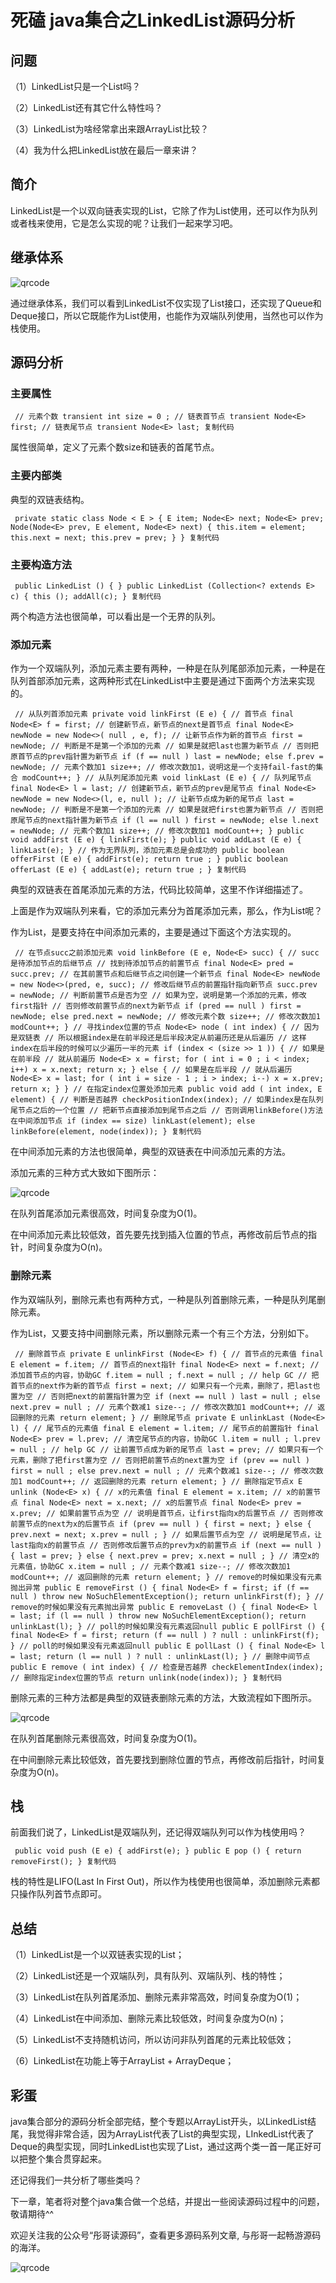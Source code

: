 # 死磕 java集合之LinkedList源码分析 #

## 问题 ##

（1）LinkedList只是一个List吗？

（2）LinkedList还有其它什么特性吗？

（3）LinkedList为啥经常拿出来跟ArrayList比较？

（4）我为什么把LinkedList放在最后一章来讲？

## 简介 ##

LinkedList是一个以双向链表实现的List，它除了作为List使用，还可以作为队列或者栈来使用，它是怎么实现的呢？让我们一起来学习吧。

## 继承体系 ##

![qrcode](https://gitee.com/alan-tang-tt/yuan/raw/master/%E6%AD%BB%E7%A3%95%20java%E9%9B%86%E5%90%88%E7%B3%BB%E5%88%97/resource/LinkedList.png)

通过继承体系，我们可以看到LinkedList不仅实现了List接口，还实现了Queue和Deque接口，所以它既能作为List使用，也能作为双端队列使用，当然也可以作为栈使用。

## 源码分析 ##

### 主要属性 ###

` // 元素个数 transient int size = 0 ; // 链表首节点 transient Node<E> first; // 链表尾节点 transient Node<E> last; 复制代码`

属性很简单，定义了元素个数size和链表的首尾节点。

### 主要内部类 ###

典型的双链表结构。

` private static class Node < E > { E item; Node<E> next; Node<E> prev; Node(Node<E> prev, E element, Node<E> next) { this.item = element; this.next = next; this.prev = prev; } } 复制代码`

### 主要构造方法 ###

` public LinkedList () { } public LinkedList (Collection<? extends E> c) { this (); addAll(c); } 复制代码`

两个构造方法也很简单，可以看出是一个无界的队列。

### 添加元素 ###

作为一个双端队列，添加元素主要有两种，一种是在队列尾部添加元素，一种是在队列首部添加元素，这两种形式在LinkedList中主要是通过下面两个方法来实现的。

` // 从队列首添加元素 private void linkFirst (E e) { // 首节点 final Node<E> f = first; // 创建新节点，新节点的next是首节点 final Node<E> newNode = new Node<>( null , e, f); // 让新节点作为新的首节点 first = newNode; // 判断是不是第一个添加的元素 // 如果是就把last也置为新节点 // 否则把原首节点的prev指针置为新节点 if (f == null ) last = newNode; else f.prev = newNode; // 元素个数加1 size++; // 修改次数加1，说明这是一个支持fail-fast的集合 modCount++; } // 从队列尾添加元素 void linkLast (E e) { // 队列尾节点 final Node<E> l = last; // 创建新节点，新节点的prev是尾节点 final Node<E> newNode = new Node<>(l, e, null ); // 让新节点成为新的尾节点 last = newNode; // 判断是不是第一个添加的元素 // 如果是就把first也置为新节点 // 否则把原尾节点的next指针置为新节点 if (l == null ) first = newNode; else l.next = newNode; // 元素个数加1 size++; // 修改次数加1 modCount++; } public void addFirst (E e) { linkFirst(e); } public void addLast (E e) { linkLast(e); } // 作为无界队列，添加元素总是会成功的 public boolean offerFirst (E e) { addFirst(e); return true ; } public boolean offerLast (E e) { addLast(e); return true ; } 复制代码`

典型的双链表在首尾添加元素的方法，代码比较简单，这里不作详细描述了。

上面是作为双端队列来看，它的添加元素分为首尾添加元素，那么，作为List呢？

作为List，是要支持在中间添加元素的，主要是通过下面这个方法实现的。

` // 在节点succ之前添加元素 void linkBefore (E e, Node<E> succ) { // succ是待添加节点的后继节点 // 找到待添加节点的前置节点 final Node<E> pred = succ.prev; // 在其前置节点和后继节点之间创建一个新节点 final Node<E> newNode = new Node<>(pred, e, succ); // 修改后继节点的前置指针指向新节点 succ.prev = newNode; // 判断前置节点是否为空 // 如果为空，说明是第一个添加的元素，修改first指针 // 否则修改前置节点的next为新节点 if (pred == null ) first = newNode; else pred.next = newNode; // 修改元素个数 size++; // 修改次数加1 modCount++; } // 寻找index位置的节点 Node<E> node ( int index) { // 因为是双链表 // 所以根据index是在前半段还是后半段决定从前遍历还是从后遍历 // 这样index在后半段的时候可以少遍历一半的元素 if (index < (size >> 1 )) { // 如果是在前半段 // 就从前遍历 Node<E> x = first; for ( int i = 0 ; i < index; i++) x = x.next; return x; } else { // 如果是在后半段 // 就从后遍历 Node<E> x = last; for ( int i = size - 1 ; i > index; i--) x = x.prev; return x; } } // 在指定index位置处添加元素 public void add ( int index, E element) { // 判断是否越界 checkPositionIndex(index); // 如果index是在队列尾节点之后的一个位置 // 把新节点直接添加到尾节点之后 // 否则调用linkBefore()方法在中间添加节点 if (index == size) linkLast(element); else linkBefore(element, node(index)); } 复制代码`

在中间添加元素的方法也很简单，典型的双链表在中间添加元素的方法。

添加元素的三种方式大致如下图所示：

![qrcode](https://gitee.com/alan-tang-tt/yuan/raw/master/%E6%AD%BB%E7%A3%95%20java%E9%9B%86%E5%90%88%E7%B3%BB%E5%88%97/resource/LinkedList-1.png)

在队列首尾添加元素很高效，时间复杂度为O(1)。

在中间添加元素比较低效，首先要先找到插入位置的节点，再修改前后节点的指针，时间复杂度为O(n)。

### 删除元素 ###

作为双端队列，删除元素也有两种方式，一种是队列首删除元素，一种是队列尾删除元素。

作为List，又要支持中间删除元素，所以删除元素一个有三个方法，分别如下。

` // 删除首节点 private E unlinkFirst (Node<E> f) { // 首节点的元素值 final E element = f.item; // 首节点的next指针 final Node<E> next = f.next; // 添加首节点的内容，协助GC f.item = null ; f.next = null ; // help GC // 把首节点的next作为新的首节点 first = next; // 如果只有一个元素，删除了，把last也置为空 // 否则把next的前置指针置为空 if (next == null ) last = null ; else next.prev = null ; // 元素个数减1 size--; // 修改次数加1 modCount++; // 返回删除的元素 return element; } // 删除尾节点 private E unlinkLast (Node<E> l) { // 尾节点的元素值 final E element = l.item; // 尾节点的前置指针 final Node<E> prev = l.prev; // 清空尾节点的内容，协助GC l.item = null ; l.prev = null ; // help GC // 让前置节点成为新的尾节点 last = prev; // 如果只有一个元素，删除了把first置为空 // 否则把前置节点的next置为空 if (prev == null ) first = null ; else prev.next = null ; // 元素个数减1 size--; // 修改次数加1 modCount++; // 返回删除的元素 return element; } // 删除指定节点x E unlink (Node<E> x) { // x的元素值 final E element = x.item; // x的前置节点 final Node<E> next = x.next; // x的后置节点 final Node<E> prev = x.prev; // 如果前置节点为空 // 说明是首节点，让first指向x的后置节点 // 否则修改前置节点的next为x的后置节点 if (prev == null ) { first = next; } else { prev.next = next; x.prev = null ; } // 如果后置节点为空 // 说明是尾节点，让last指向x的前置节点 // 否则修改后置节点的prev为x的前置节点 if (next == null ) { last = prev; } else { next.prev = prev; x.next = null ; } // 清空x的元素值，协助GC x.item = null ; // 元素个数减1 size--; // 修改次数加1 modCount++; // 返回删除的元素 return element; } // remove的时候如果没有元素抛出异常 public E removeFirst () { final Node<E> f = first; if (f == null ) throw new NoSuchElementException(); return unlinkFirst(f); } // remove的时候如果没有元素抛出异常 public E removeLast () { final Node<E> l = last; if (l == null ) throw new NoSuchElementException(); return unlinkLast(l); } // poll的时候如果没有元素返回null public E pollFirst () { final Node<E> f = first; return (f == null ) ? null : unlinkFirst(f); } // poll的时候如果没有元素返回null public E pollLast () { final Node<E> l = last; return (l == null ) ? null : unlinkLast(l); } // 删除中间节点 public E remove ( int index) { // 检查是否越界 checkElementIndex(index); // 删除指定index位置的节点 return unlink(node(index)); } 复制代码`

删除元素的三种方法都是典型的双链表删除元素的方法，大致流程如下图所示。

![qrcode](https://gitee.com/alan-tang-tt/yuan/raw/master/%E6%AD%BB%E7%A3%95%20java%E9%9B%86%E5%90%88%E7%B3%BB%E5%88%97/resource/LinkedList-2.png)

在队列首尾删除元素很高效，时间复杂度为O(1)。

在中间删除元素比较低效，首先要找到删除位置的节点，再修改前后指针，时间复杂度为O(n)。

## 栈 ##

前面我们说了，LinkedList是双端队列，还记得双端队列可以作为栈使用吗？

` public void push (E e) { addFirst(e); } public E pop () { return removeFirst(); } 复制代码`

栈的特性是LIFO(Last In First Out)，所以作为栈使用也很简单，添加删除元素都只操作队列首节点即可。

## 总结 ##

（1）LinkedList是一个以双链表实现的List；

（2）LinkedList还是一个双端队列，具有队列、双端队列、栈的特性；

（3）LinkedList在队列首尾添加、删除元素非常高效，时间复杂度为O(1)；

（4）LinkedList在中间添加、删除元素比较低效，时间复杂度为O(n)；

（5）LinkedList不支持随机访问，所以访问非队列首尾的元素比较低效；

（6）LinkedList在功能上等于ArrayList + ArrayDeque；

## 彩蛋 ##

java集合部分的源码分析全部完结，整个专题以ArrayList开头，以LinkedList结尾，我觉得非常合适，因为ArrayList代表了List的典型实现，LInkedList代表了Deque的典型实现，同时LinkedList也实现了List，通过这两个类一首一尾正好可以把整个集合贯穿起来。

还记得我们一共分析了哪些类吗？

下一章，笔者将对整个java集合做一个总结，并提出一些阅读源码过程中的问题，敬请期待^^

欢迎关注我的公众号“彤哥读源码”，查看更多源码系列文章, 与彤哥一起畅游源码的海洋。

![qrcode](https://gitee.com/alan-tang-tt/yuan/raw/master/%E6%AD%BB%E7%A3%95%20java%E9%9B%86%E5%90%88%E7%B3%BB%E5%88%97/resource/qrcode_ss.jpg)